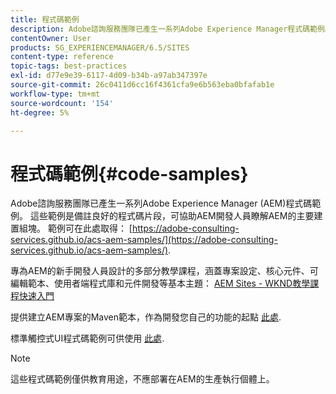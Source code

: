 ```yaml
---
title: 程式碼範例
description: Adobe諮詢服務團隊已產生一系列Adobe Experience Manager程式碼範例。
contentOwner: User
products: SG_EXPERIENCEMANAGER/6.5/SITES
content-type: reference
topic-tags: best-practices
exl-id: d77e9e39-6117-4d09-b34b-a97ab347397e
source-git-commit: 26c0411d6cc16f4361cfa9e6b563eba0bfafab1e
workflow-type: tm+mt
source-wordcount: '154'
ht-degree: 5%

---
```


# 程式碼範例{#code-samples}

Adobe諮詢服務團隊已產生一系列Adobe Experience Manager (AEM)程式碼範例。 這些範例是備註良好的程式碼片段，可協助AEM開發人員瞭解AEM的主要建置組塊。 範例可在此處取得： [https://adobe-consulting-services.github.io/acs-aem-samples/](https://adobe-consulting-services.github.io/acs-aem-samples/).

專為AEM的新手開發人員設計的多部分教學課程，涵蓋專案設定、核心元件、可編輯範本、使用者端程式庫和元件開發等基本主題： [AEM Sites - WKND教學課程快速入門](https://experienceleague.adobe.com/docs/experience-manager-learn/getting-started-wknd-tutorial-develop/overview.html?lang=en)

提供建立AEM專案的Maven範本，作為開發您自己的功能的起點 [此處](https://github.com/adobe/aem-project-archetype).

標準觸控式UI程式碼範例可供使用 [此處](/help/sites-developing/developing-components.md).

>[!NOTE]
>
>這些程式碼範例僅供教育用途，不應部署在AEM的生產執行個體上。
